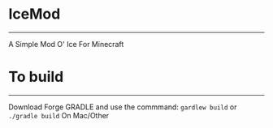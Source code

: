 # IceMod
---------------------
A Simple Mod O' Ice For Minecraft

# To build
-------------------------
Download Forge GRADLE and use the commmand:
```gardlew build```
or
```./gradle build```
On Mac/Other
